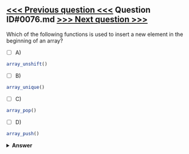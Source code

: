 [<<< Previous question <<<](0075.md)   Question ID#0076.md   [>>> Next question >>>](0077.md)
---

Which of the following functions is used to insert a new element in the beginning of an array?

- [ ] A)
```php
array_unshift()
```

- [ ] B)
```php
array_unique()
```

- [ ] C)
```php
array_pop()
```

- [ ] D)
```php
array_push()
```


<details><summary><b>Answer</b></summary>
<p>
  Answer: <strong>A</strong>
</p>
</details>
